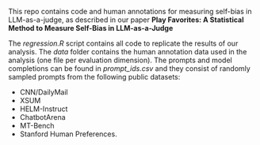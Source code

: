 This repo contains code and human annotations for measuring self-bias in LLM-as-a-judge, as described in our paper **Play Favorites: A Statistical Method to Measure Self-Bias in LLM-as-a-Judge**

The *regression.R* script contains all code to replicate the results of our analysis. 
The *data* folder contains the human annotation data used in the analysis (one file per evaluation dimension). The prompts and model completions can be found in *prompt_ids.csv* and they consist of randomly sampled prompts from the following public datasets: 

- CNN/DailyMail
- XSUM
- HELM-Instruct
- ChatbotArena
- MT-Bench
- Stanford Human Preferences.

